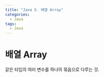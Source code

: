 ```yaml
---
title: "Java 5. 배열 Array"
categories:
  - Java
tags:
  - Java
---
```


# 배열 Array
같은 타입의 여러 변수를 하나의 묶음으로 다루는 것.

# 
